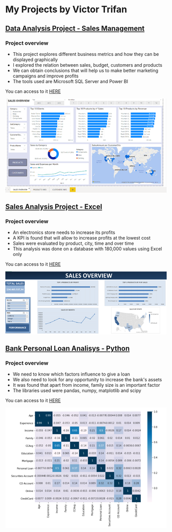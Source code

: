 # My Projects by Victor Trifan
## [Data Analysis Project - Sales Management](https://github.com/victort9/Data_Analysis_Project)
### Project overview
* This project explores different business metrics and how they can be displayed graphically
* I explored the relation between sales, budget, customers and products
* We can obtain conclusions that will help us to make better marketing campaigns and improve profits
* The tools used are Microsoft SQL Server and Power BI 

You can access to it [HERE](https://github.com/victort9/Data_Analysis_Project)


![](/Images/Dashboard_Data_analysis.png)


## [Sales Analysis Project - Excel](https://github.com/victort9/Excel_Analysis_Project)
### Project overview
* An electronics store needs to increase its profits
* A KPI is found that will allow to increase profits at the lowest cost
* Sales were evaluated by product, city, time and over time
* This analysis was done on a database with 180,000 values using Excel only

You can access to it [HERE](https://github.com/victort9/Excel_Analysis_Project)


![](/Images/Sales_overview_Excel.png)


## [Bank Personal Loan Analisys - Python](https://github.com/victort9/Bank_Loan_Project)
### Project overview
* We need to know which factors influence to give a loan
* We also need to look for any opportunity to increase the bank's assets
* It was found that apart from income, family size is an important factor
* The libraries used were pandas, numpy, matplotlib and scipy

You can access to it [HERE](https://github.com/victort9/Bank_Loan_Project)


![](/Images/Correlation_heatmap.png)
